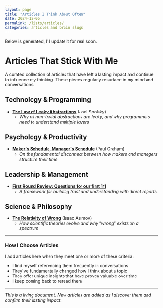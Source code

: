 ```yaml
---
layout: page
title: "Articles I Think About Often"
date: 2024-12-05
permalink: /lists/articles/
categories: articles and brain slugs
---
```


Below is generated, I'll update it for real soon.
# Articles That Stick With Me

A curated collection of articles that have left a lasting impact and continue to influence my thinking. These pieces regularly resurface in my mind and conversations.

## Technology & Programming

- [**The Law of Leaky Abstractions**](https://www.joelonsoftware.com/2002/11/11/the-law-of-leaky-abstractions/) (Joel Spolsky)
  - *Why all non-trivial abstractions are leaky, and why programmers need to understand multiple layers*

## Psychology & Productivity

- [**Maker's Schedule, Manager's Schedule**](http://www.paulgraham.com/makersschedule.html) (Paul Graham)
  - *On the fundamental disconnect between how makers and managers structure their time*

## Leadership & Management

- [**First Round Review: Questions for our first 1:1**](https://firstround.com/review/the-best-managers-dont-fix-they-coach-four-tools-to-add-to-your-toolkit/) 
  - *A framework for building trust and understanding with direct reports*

## Science & Philosophy

- [**The Relativity of Wrong**](https://chem.tufts.edu/answersinscience/relativityofwrong.htm) (Isaac Asimov)
  - *How scientific theories evolve and why "wrong" exists on a spectrum*

---

### How I Choose Articles

I add articles here when they meet one or more of these criteria:
- I find myself referencing them frequently in conversations
- They've fundamentally changed how I think about a topic
- They offer unique insights that have proven valuable over time
- I keep coming back to reread them

---

*This is a living document. New articles are added as I discover them and confirm their lasting impact.*
